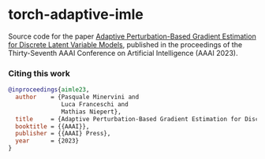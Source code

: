 # torch-adaptive-imle

Source code for the paper [Adaptive Perturbation-Based Gradient Estimation for Discrete Latent Variable Models](https://arxiv.org/abs/2209.04862), published in the proceedings of the Thirty-Seventh AAAI Conference on Artificial Intelligence (AAAI 2023).


### Citing this work

```bibtex
@inproceedings{aimle23,
  author    = {Pasquale Minervini and
               Luca Franceschi and
               Mathias Niepert},
  title     = {Adaptive Perturbation-Based Gradient Estimation for Discrete Latent Variable Models},
  booktitle = {{AAAI}},
  publisher = {{AAAI} Press},
  year      = {2023}
}
```
